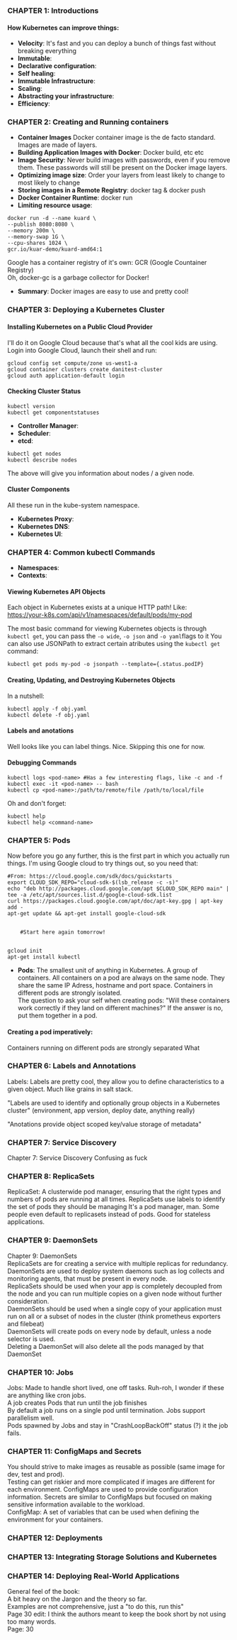 
### CHAPTER 1: Introductions

#### How Kubernetes can improve things:

- **Velocity**: It's fast and you can deploy a bunch of things fast without breaking everything
- **Immutable**:
- **Declarative configuration**:
- **Self healing**:
- **Immutable Infrastructure**: 
- **Scaling**:
- **Abstracting your infrastructure**:
- **Efficiency**:

### CHAPTER 2: Creating and Running containers

- **Container Images** Docker container image is the de facto standard. Images are made of layers.
- **Building Application Images with Docker**: Docker build, etc etc
- **Image Security**: Never build images with passwords, even if you remove them. These passwords will still be present on the Docker image layers.
- **Optimizing image size**: Order your layers from least likely to change to most likely to change
- **Storing images in a Remote Registry**: docker tag & docker push
- **Docker Container Runtime**: docker run
- **Limiting resource usage**:
```
docker run -d --name kuard \
--publish 8080:8080 \
--memory 200m \
--memory-swap 1G \
--cpu-shares 1024 \
gcr.io/kuar-demo/kuard-amd64:1
```
Google has a container registry of it's own: GCR (Google Countainer Registry)  
Oh, docker-gc is a garbage collector for Docker!  
- **Summary**: Docker images are easy to use and pretty cool!

### CHAPTER 3: Deploying a Kubernetes Cluster

#### Installing Kubernetes on a Public Cloud Provider

I'll do it on Google Cloud because that's what all the cool kids are using.  
Login into Google Cloud, launch their shell and run:
```
gcloud config set compute/zone us-west1-a
gcloud container clusters create danitest-cluster
gcloud auth application-default login
```
#### Checking Cluster Status
```
kubectl version
kubectl get componentstatuses
```
- **Controller Manager**:
- **Scheduler**:
- **etcd**:

```
kubectl get nodes
kubectl describe nodes
```
The above will give you information about nodes / a given node.

#### Cluster Components
All these run in the kube-system namespace.

- **Kubernetes Proxy**:
- **Kubernetes DNS**:
- **Kubernetes UI**:

### CHAPTER 4: Common kubectl Commands
- **Namespaces**:
- **Contexts**:

#### Viewing Kubernetes API Objects

Each object in Kubernetes exists at a unique HTTP path! Like:  
https://your-k8s.com/api/v1/namespaces/default/pods/my-pod  

The most basic command for viewing Kubernetes objects is through `kubectl get`, you can pass the `-o wide`, `-o json` and `-o yaml`flags to it
You can also use JSONPath to extract certain atributes using the `kubectl get` command:
```
kubectl get pods my-pod -o jsonpath --template={.status.podIP}
```
#### Creating, Updating, and Destroying Kubernetes Objects
In a nutshell:
```
kubectl apply -f obj.yaml
kubectl delete -f obj.yaml
```
#### Labels and anotations
Well looks like you can label things. Nice. Skipping this one for now.

#### Debugging Commands
```
kubectl logs <pod-name> #Has a few interesting flags, like -c and -f
kubectl exec -it <pod-name> -- bash
kubectl cp <pod-name>:/path/to/remote/file /path/to/local/file
```
Oh and don't forget:
```
kubectl help
kubectl help <command-name>
```
### CHAPTER 5: Pods

Now before you go any further, this is the first part in which you actually run things. I'm using Google cloud to try things out, so you need that:
```
#From: https://cloud.google.com/sdk/docs/quickstarts
export CLOUD_SDK_REPO="cloud-sdk-$(lsb_release -c -s)"
echo "deb http://packages.cloud.google.com/apt $CLOUD_SDK_REPO main" | tee -a /etc/apt/sources.list.d/google-cloud-sdk.list
curl https://packages.cloud.google.com/apt/doc/apt-key.gpg | apt-key add -
apt-get update && apt-get install google-cloud-sdk


    #Start here again tomorrow!


gcloud init
apt-get install kubectl
```
- **Pods**: The smallest unit of anything in Kubernetes. A group of containers.
All containers on a pod are always on the same node. They share the same IP Adress, hostname and port space.
Containers in different pods are strongly isolated.  
The question to ask your self when creating pods: "Will these containers work correctly if they land on different machines?" If the answer is no, put them together in a pod.

#### Creating a pod imperatively: 


Containers running on different pods are strongly separated
What 


### CHAPTER 6: Labels and Annotations

Labels: Labels are pretty cool, they allow you to define characteristics to a given object.
Much like grains in salt stack.

"Labels are used to identify and optionally group objects in a Kubernetes cluster"
(environment, app version, deploy date, anything really)

"Anotations provide object scoped key/value storage of metadata"


### CHAPTER 7: Service Discovery

Chapter 7: Service Discovery
Confusing as fuck

### CHAPTER 8: ReplicaSets
ReplicaSet: A clusterwide pod manager, ensuring that the right types and numbers of pods are running at all times.
ReplicaSets use labels to identify the set of pods they should be managing
It's a pod manager, man.
Some people even default to replicasets instead of pods.
Good for stateless applications.



### CHAPTER 9: DaemonSets
Chapter 9: DaemonSets  
ReplicaSets are for creating a service with multiple replicas for redundancy.  
DaemonSets are used to deploy system daemons such as log collects and monitoring agents, that must be present in every node.  
ReplicaSets should be used when your app is completely decoupled from the node and you can run multiple copies on a given node without further consideration.  
DaemonSets should be used when a single copy of your application must run on all or a subset of nodes in the cluster (think prometheus exporters and filebeat)  
DaemonSets will create pods on every node by default, unless a node selector is used.  
Deleting a DaemonSet will also delete all the pods managed by that DaemonSet

### CHAPTER 10: Jobs
Jobs: Made to handle short lived, one off tasks. Ruh-roh, I wonder if these are anything like cron jobs.  
A job creates Pods that run until the job finishes  
By default a job runs on a single pod until termination. Jobs support parallelism well.  
Pods spawned by Jobs and stay in "CrashLoopBackOff" status (?) it the job fails.


### CHAPTER 11: ConfigMaps and Secrets
You should strive to make images as reusable as possible (same image for dev, test and prod).  
Testing can get riskier and more complicated if images are different for each environment.
ConfigMaps are used to provide configuration information.
Secrets are similar to ConfigMaps but focused on making sensitive information available to the workload.  
ConfigMap: A set of variables that can be used when defining the environment for your containers.  




### CHAPTER 12: Deployments
### CHAPTER 13: Integrating Storage Solutions and Kubernetes
### CHAPTER 14: Deploying Real-World Applications











General feel of the book:  
A bit heavy on the Jargon and the theory so far.  
Examples are not comprehensive, just a "to do this, run this"  
Page 30 edit: I think the authors meant to keep the book short by not using too many words.  
Page: 30  